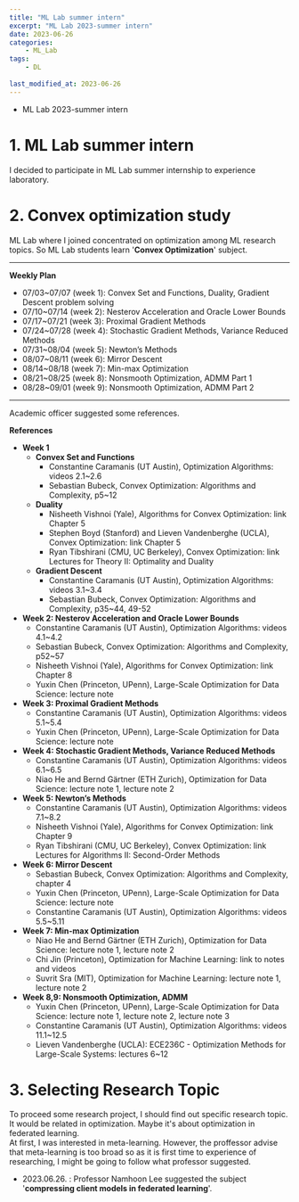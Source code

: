 ```yaml
---
title: "ML Lab summer intern"
excerpt: "ML Lab 2023-summer intern"
date: 2023-06-26
categories:
    - ML_Lab
tags:
    - DL
    
last_modified_at: 2023-06-26
---
```

- ML Lab 2023-summer intern

# 1. ML Lab summer intern
I decided to participate in ML Lab summer internship to experience laboratory.

# 2. Convex optimization study
ML Lab where I joined concentrated on optimization among ML research topics. So ML Lab students learn '**Convex Optimization**' subject.

- - -

**Weekly Plan**  
- 07/03~07/07 (week 1): Convex Set and Functions, Duality, Gradient Descent problem solving  
- 07/10~07/14 (week 2): Nesterov Acceleration and Oracle Lower Bounds  
- 07/17~07/21 (week 3): Proximal Gradient Methods  
- 07/24~07/28 (week 4): Stochastic Gradient Methods, Variance Reduced Methods  
- 07/31~08/04 (week 5): Newton’s Methods  
- 08/07~08/11 (week 6): Mirror Descent  
- 08/14~08/18 (week 7): Min-max Optimization  
- 08/21~08/25 (week 8): Nonsmooth Optimization, ADMM Part 1  
- 08/28~09/01 (week 9): Nonsmooth Optimization, ADMM Part 2

- - -
Academic officer suggested some references.  

**References**    
- **Week 1**
  - **Convex Set and Functions**  
    - Constantine Caramanis (UT Austin), Optimization Algorithms: videos 2.1~2.6  
    - Sebastian Bubeck, Convex Optimization: Algorithms and Complexity, p5~12
  - **Duality**  
    - Nisheeth Vishnoi (Yale), Algorithms for Convex Optimization: link Chapter 5  
    - Stephen Boyd (Stanford) and Lieven Vandenberghe (UCLA), Convex Optimization: link Chapter 5  
    - Ryan Tibshirani (CMU, UC Berkeley), Convex Optimization: link Lectures for Theory II: Optimality and Duality
  - **Gradient Descent**  
    - Constantine Caramanis (UT Austin), Optimization Algorithms: videos 3.1~3.4  
    - Sebastian Bubeck, Convex Optimization: Algorithms and Complexity, p35~44, 49-52
- **Week 2: Nesterov Acceleration and Oracle Lower Bounds**
  - Constantine Caramanis (UT Austin), Optimization Algorithms: videos 4.1~4.2
  - Sebastian Bubeck, Convex Optimization: Algorithms and Complexity, p52~57
  - Nisheeth Vishnoi (Yale), Algorithms for Convex Optimization: link Chapter 8
  - Yuxin Chen (Princeton, UPenn), Large-Scale Optimization for Data Science: lecture note
- **Week 3: Proximal Gradient Methods**
  - Constantine Caramanis (UT Austin), Optimization Algorithms: videos 5.1~5.4
  - Yuxin Chen (Princeton, UPenn), Large-Scale Optimization for Data Science: lecture note
- **Week 4: Stochastic Gradient Methods, Variance Reduced Methods**
  - Constantine Caramanis (UT Austin), Optimization Algorithms: videos 6.1~6.5
  - Niao He and Bernd Gärtner (ETH Zurich), Optimization for Data Science: lecture note 1, lecture note 2
- **Week 5: Newton’s Methods**
  - Constantine Caramanis (UT Austin), Optimization Algorithms: videos 7.1~8.2
  - Nisheeth Vishnoi (Yale), Algorithms for Convex Optimization: link Chapter 9
  - Ryan Tibshirani (CMU, UC Berkeley), Convex Optimization: link Lectures for Algorithms II: Second-Order Methods
- **Week 6: Mirror Descent**
  - Sebastian Bubeck, Convex Optimization: Algorithms and Complexity, chapter 4
  - Yuxin Chen (Princeton, UPenn), Large-Scale Optimization for Data Science: lecture note
  - Constantine Caramanis (UT Austin), Optimization Algorithms: videos 5.5~5.11
- **Week 7: Min-max Optimization**
  - Niao He and Bernd Gärtner (ETH Zurich), Optimization for Data Science: lecture note 1, lecture note 2
  - Chi Jin (Princeton), Optimization for Machine Learning: link to notes and videos
  - Suvrit Sra (MIT), Optimization for Machine Learning: lecture note 1, lecture note 2
- **Week 8,9: Nonsmooth Optimization, ADMM**
  - Yuxin Chen (Princeton, UPenn), Large-Scale Optimization for Data Science: lecture note 1, lecture note 2, lecture note 3
  - Constantine Caramanis (UT Austin), Optimization Algorithms: videos 11.1~12.5
  - Lieven Vandenberghe (UCLA): ECE236C - Optimization Methods for Large-Scale Systems: lectures 6~12


# 3. Selecting Research Topic  
To proceed some research project, I should find out specific research topic. It would be related in optimization. Maybe it's about optimization in federated learning.   
At first, I was interested in meta-learning. However, the proffessor advise that meta-learning is too broad so as it is first time to experience of researching, I might be going to follow what professor suggested.

- 2023.06.26. : Professor Namhoon Lee suggested the subject '**compressing client models in federated learning**'.  